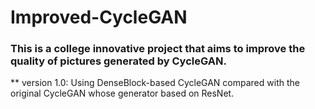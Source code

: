 # Improved-CycleGAN

### This is a college innovative project that aims to improve the quality of pictures generated by CycleGAN.
** version 1.0: Using DenseBlock-based CycleGAN compared with the original CycleGAN whose generator based on ResNet.
